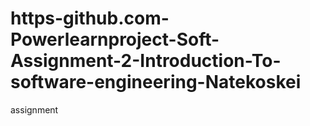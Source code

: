 # https-github.com-Powerlearnproject-Soft-Assignment-2-Introduction-To-software-engineering-Natekoskei
assignment
